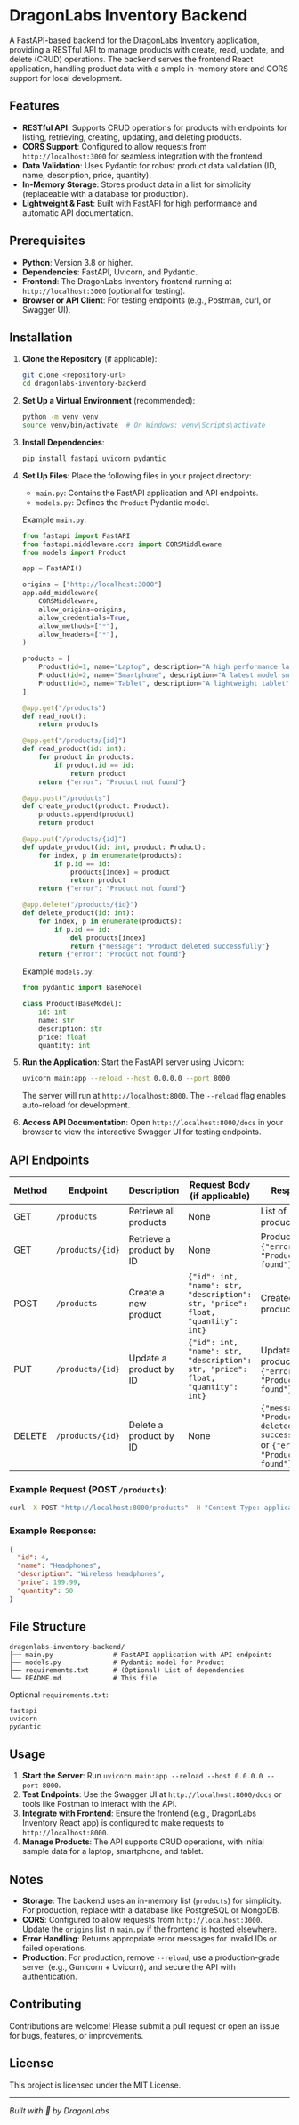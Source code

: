 # DragonLabs Inventory Backend

A FastAPI-based backend for the DragonLabs Inventory application, providing a RESTful API to manage products with create, read, update, and delete (CRUD) operations. The backend serves the frontend React application, handling product data with a simple in-memory store and CORS support for local development.

## Features
- **RESTful API**: Supports CRUD operations for products with endpoints for listing, retrieving, creating, updating, and deleting products.
- **CORS Support**: Configured to allow requests from `http://localhost:3000` for seamless integration with the frontend.
- **Data Validation**: Uses Pydantic for robust product data validation (ID, name, description, price, quantity).
- **In-Memory Storage**: Stores product data in a list for simplicity (replaceable with a database for production).
- **Lightweight & Fast**: Built with FastAPI for high performance and automatic API documentation.

## Prerequisites
- **Python**: Version 3.8 or higher.
- **Dependencies**: FastAPI, Uvicorn, and Pydantic.
- **Frontend**: The DragonLabs Inventory frontend running at `http://localhost:3000` (optional for testing).
- **Browser or API Client**: For testing endpoints (e.g., Postman, curl, or Swagger UI).

## Installation
1. **Clone the Repository** (if applicable):
   ```bash
   git clone <repository-url>
   cd dragonlabs-inventory-backend
   ```

2. **Set Up a Virtual Environment** (recommended):
   ```bash
   python -m venv venv
   source venv/bin/activate  # On Windows: venv\Scripts\activate
   ```

3. **Install Dependencies**:
   ```bash
   pip install fastapi uvicorn pydantic
   ```

4. **Set Up Files**:
   Place the following files in your project directory:
   - `main.py`: Contains the FastAPI application and API endpoints.
   - `models.py`: Defines the `Product` Pydantic model.

   Example `main.py`:
   ```python
   from fastapi import FastAPI
   from fastapi.middleware.cors import CORSMiddleware
   from models import Product

   app = FastAPI()

   origins = ["http://localhost:3000"]
   app.add_middleware(
       CORSMiddleware,
       allow_origins=origins,
       allow_credentials=True,
       allow_methods=["*"],
       allow_headers=["*"],
   )

   products = [
       Product(id=1, name="Laptop", description="A high performance laptop", price=999.99, quantity=10),
       Product(id=2, name="Smartphone", description="A latest model smartphone", price=599.99, quantity=20),
       Product(id=3, name="Tablet", description="A lightweight tablet", price=399.99, quantity=15)
   ]

   @app.get("/products")
   def read_root():
       return products

   @app.get("/products/{id}")
   def read_product(id: int):
       for product in products:
           if product.id == id:
               return product
       return {"error": "Product not found"}

   @app.post("/products")
   def create_product(product: Product):
       products.append(product)
       return product

   @app.put("/products/{id}")
   def update_product(id: int, product: Product):
       for index, p in enumerate(products):
           if p.id == id:
               products[index] = product
               return product
       return {"error": "Product not found"}

   @app.delete("/products/{id}")
   def delete_product(id: int):
       for index, p in enumerate(products):
           if p.id == id:
               del products[index]
               return {"message": "Product deleted successfully"}
       return {"error": "Product not found"}
   ```

   Example `models.py`:
   ```python
   from pydantic import BaseModel

   class Product(BaseModel):
       id: int
       name: str
       description: str
       price: float
       quantity: int
   ```

5. **Run the Application**:
   Start the FastAPI server using Uvicorn:
   ```bash
   uvicorn main:app --reload --host 0.0.0.0 --port 8000
   ```
   The server will run at `http://localhost:8000`. The `--reload` flag enables auto-reload for development.

6. **Access API Documentation**:
   Open `http://localhost:8000/docs` in your browser to view the interactive Swagger UI for testing endpoints.

## API Endpoints
| Method | Endpoint            | Description                          | Request Body (if applicable)              | Response                             |
|--------|---------------------|--------------------------------------|------------------------------------------|--------------------------------------|
| GET    | `/products`         | Retrieve all products                | None                                     | List of products or `[]`             |
| GET    | `/products/{id}`    | Retrieve a product by ID             | None                                     | Product or `{"error": "Product not found"}` |
| POST   | `/products`         | Create a new product                 | `{"id": int, "name": str, "description": str, "price": float, "quantity": int}` | Created product                     |
| PUT    | `/products/{id}`    | Update a product by ID               | `{"id": int, "name": str, "description": str, "price": float, "quantity": int}` | Updated product or `{"error": "Product not found"}` |
| DELETE | `/products/{id}`    | Delete a product by ID               | None                                     | `{"message": "Product deleted successfully"}` or `{"error": "Product not found"}` |

### Example Request (POST `/products`):
```bash
curl -X POST "http://localhost:8000/products" -H "Content-Type: application/json" -d '{"id": 4, "name": "Headphones", "description": "Wireless headphones", "price": 199.99, "quantity": 50}'
```

### Example Response:
```json
{
  "id": 4,
  "name": "Headphones",
  "description": "Wireless headphones",
  "price": 199.99,
  "quantity": 50
}
```

## File Structure
```
dragonlabs-inventory-backend/
├── main.py               # FastAPI application with API endpoints
├── models.py             # Pydantic model for Product
├── requirements.txt      # (Optional) List of dependencies
└── README.md             # This file
```

Optional `requirements.txt`:
```
fastapi
uvicorn
pydantic
```

## Usage
1. **Start the Server**: Run `uvicorn main:app --reload --host 0.0.0.0 --port 8000`.
2. **Test Endpoints**: Use the Swagger UI at `http://localhost:8000/docs` or tools like Postman to interact with the API.
3. **Integrate with Frontend**: Ensure the frontend (e.g., DragonLabs Inventory React app) is configured to make requests to `http://localhost:8000`.
4. **Manage Products**: The API supports CRUD operations, with initial sample data for a laptop, smartphone, and tablet.

## Notes
- **Storage**: The backend uses an in-memory list (`products`) for simplicity. For production, replace with a database like PostgreSQL or MongoDB.
- **CORS**: Configured to allow requests from `http://localhost:3000`. Update the `origins` list in `main.py` if the frontend is hosted elsewhere.
- **Error Handling**: Returns appropriate error messages for invalid IDs or failed operations.
- **Production**: For production, remove `--reload`, use a production-grade server (e.g., Gunicorn + Uvicorn), and secure the API with authentication.

## Contributing
Contributions are welcome! Please submit a pull request or open an issue for bugs, features, or improvements.

## License
This project is licensed under the MIT License.

---
*Built with 💜 by DragonLabs*